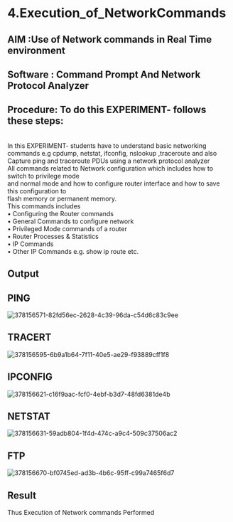# 4.Execution_of_NetworkCommands
## AIM :Use of Network commands in Real Time environment
## Software : Command Prompt And Network Protocol Analyzer
## Procedure: To do this EXPERIMENT- follows these steps:
<BR>
In this EXPERIMENT- students have to understand basic networking commands e.g cpdump, netstat, ifconfig, nslookup ,traceroute and also Capture ping and traceroute PDUs using a network protocol analyzer 
<BR>
All commands related to Network configuration which includes how to switch to privilege mode
<BR>
and normal mode and how to configure router interface and how to save this configuration to
<BR>
flash memory or permanent memory.
<BR>
This commands includes
<BR>
• Configuring the Router commands
<BR>
• General Commands to configure network
<BR>
• Privileged Mode commands of a router 
<BR>
• Router Processes & Statistics
<BR>
• IP Commands
<BR>
• Other IP Commands e.g. show ip route etc.
<BR>

## Output
## PING
![378156571-82fd56ec-2628-4c39-96da-c54d6c83c9ee](https://github.com/user-attachments/assets/e1524427-97c4-4e32-901a-c422fe8f0b3b)

## TRACERT
![378156595-6b9a1b64-7f11-40e5-ae29-f93889cff1f8](https://github.com/user-attachments/assets/90f46032-3e7d-4092-9ea2-fc2899efba05)

## IPCONFIG
![378156621-c16f9aac-fcf0-4ebf-b3d7-48fd6381de4b](https://github.com/user-attachments/assets/5a0ec82d-71ca-47bb-ad3b-077ec51b97b1)

## NETSTAT
![378156631-59adb804-1f4d-474c-a9c4-509c37506ac2](https://github.com/user-attachments/assets/5d2cb916-f711-431f-a87a-9c2a331b0d71)

## FTP
![378156670-bf0745ed-ad3b-4b6c-95ff-c99a7465f6d7](https://github.com/user-attachments/assets/273bfe80-ac39-43af-a51c-ac040467746b)

## Result
Thus Execution of Network commands Performed 
